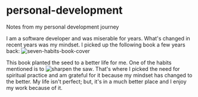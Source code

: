 # personal-development
Notes from my personal development journey

I am a software developer and was miserable for years. What's changed in recent years was my mindset. 
I picked up the following book a few years back:
![seven-habits-book-cover](https://user-images.githubusercontent.com/1113806/104894576-e040f880-5942-11eb-8743-573d87e1304b.jpg)

This book planted the seed to a better life for me. One of the habits mentioned is to 
![sharpen the saw](https://wspucla.wordpress.com/2011/01/12/habit-7-sharpen-the-saw/).
That's where I picked the need for spiritual practice and am grateful for it because my mindset has changed to the better. My life isn't perfect; but, it's in a much better place and I enjoy my work because of it.
